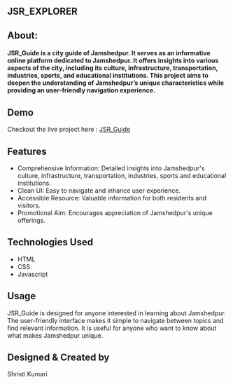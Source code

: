 ## JSR_EXPLORER
<h2>About:<br>
  <h4>
    JSR_Guide is a city guide of Jamshedpur.
    It serves as an informative online platform dedicated to Jamshedpur. 
    It offers insights into various aspects of the city, including its culture, infrastructure, transportation, industries, sports, and educational institutions.
    This project aims to deepen the understanding of Jamshedpur’s unique characteristics while providing an user-friendly navigation experience.
  </h4>
</h2>

## Demo
Checkout the live project here : [JSR_Guide](https://jamshedpur-guide-by-shristi-kumari.netlify.app/)

## Features

  <ul>
    <li>
      Comprehensive Information: Detailed insights into Jamshedpur's culture, infrastructure, transportation, industries, sports and educational institutions.
    </li>
    <li>
      Clean UI: Easy to navigate and inhance user experience.
    </li>
    <li>
      Accessible Resource: Valuable information for both residents and visitors.
    </li>
    <li>
      Promotional Aim: Encourages appreciation of Jamshedpur's unique offerings.
    </li>
  </ul>


## Technologies Used
<ul>
  <li>HTML</li>
  <li>CSS</li>
  <li>Javascript</li>
</ul>

## Usage
JSR_Guide is designed for anyone interested in learning about Jamshedpur.
The user-friendly interface makes it simple to navigate between topics and find relevant information.
It is useful for anyone who want to know about what makes Jamshedpur unique.

## Designed & Created by
Shristi Kumari
